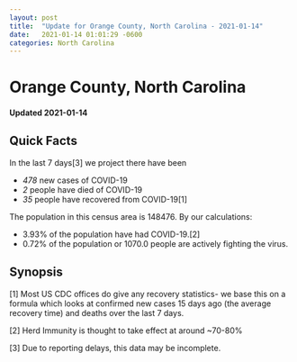```yaml
---
layout: post
title:  "Update for Orange County, North Carolina - 2021-01-14"
date:   2021-01-14 01:01:29 -0600
categories: North Carolina
---
```


# Orange County, North Carolina
#### Updated 2021-01-14

## Quick Facts

In the last 7 days[3] we project there have been
- *478* new cases of COVID-19
- *2* people have died of COVID-19
- *35* people have recovered from COVID-19[1]

The population in this census area is 148476. By our calculations:
- 3.93% of the population have had COVID-19.[2]
- 0.72% of the population or 1070.0 people are actively fighting the virus.

## Synopsis




[1] Most US CDC offices do give any recovery statistics- we base this on a formula which looks at confirmed new cases
15 days ago (the average recovery time) and deaths over the last 7 days.

[2] Herd Immunity is thought to take effect at around ~70-80%

[3] Due to reporting delays, this data may be incomplete.
 
    